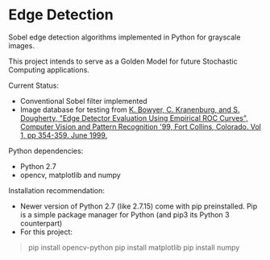 # Edge Detection

Sobel edge detection algorithms implemented in Python for grayscale images.

This project intends to serve as a Golden Model for future Stochastic Computing applications.

Current Status:
* Conventional Sobel filter implemented
* Image database for testing from [K. Bowyer, C. Kranenburg, and S. Dougherty, "Edge Detector Evaluation
   Using Empirical ROC Curves", Computer Vision and Pattern Recognition '99, 
   Fort Collins, Colorado. Vol 1, pp 354-359. June 1999.](http://figment.csee.usf.edu/edge/roc/)
   
Python dependencies:
* Python 2.7
* opencv, matplotlib and numpy

Installation recommendation:
* Newer version of Python 2.7 (like 2.7.15) come with pip preinstalled. Pip is a simple package manager for Python (and pip3 its Python 3 counterpart)
* For this project:
> pip install opencv-python
> pip install matplotlib
> pip install numpy
